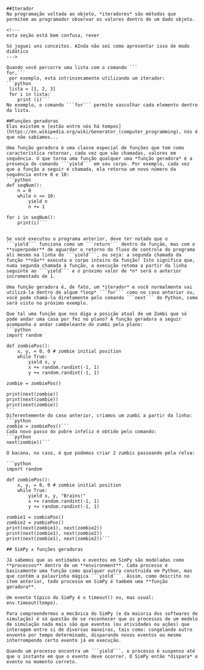 ``````# O que são funções geradoras? (Ou entendendo como funciona o SimPy)

##Iterador
Na programação voltada ao objeto, *iteradores* são métodos que permitem ao programador observar os valores dentro de um dado objeto.

<!---
esta seção está bem confusa, rever

Só joguei uns conceitos. AInda não sei como apresentar isso de modo didático
--->

Quando você percorre uma lista com o comando ```
for,```
 por exemplo, está intrinsecamente utilizando um iterador:
```python
 lista = [1, 2, 3]
 for i in lista:
    print (i)```
No exemplo, o comando ```for``` permite vasculhar cada elemento dentro da lista.

##Funções geradoras
Elas existem e [estão entre nós há tempos](https://en.wikipedia.org/wiki/Generator_(computer_programming), nós é que não sabíamos...

Uma função geradora é uma classe especial de funções que tem como característica retornar, cada vez que são chamadas, valores em sequência. O que torna uma função qualquer uma *função geradora* é a presença do comando ```yield``` em seu corpo. Por exemplo, cada vez que a função a seguir é chamada, ela retorna um novo número da sequência entre 0 e 10:
```python
def seqNum():
    n = 0
    while n <= 10:
        yield n
        n += 1

for i in seqNum():
    print(i)```


Se você executou o programa anterior, deve ter notado que o ```yield``` funciona como um ```return``` dentro da função, mas com o **superpoder** de aguardar o retorno do fluxo de controle do programa ali mesmo na linha do ```yield```, ou seja: a segunda chamada da função **não** executa o corpo inteiro da função! Isto significa que, numa segunda chamada à função, a execução retoma a partir da linha seguinte ao ```yield``` e o próximo valor de *n* será o anterior incrementado de 1.

Uma função geradora é, de fato, um *iterador* e você normalmente vai utilizá-la dentro de algum *loop* ```for``` como no caso anterior ou, você pode chamá-la diretamente pelo comando ```next``` do Python, como será visto no próximo exemplo.  

Que tal uma função que nos diga a posição atual de um Zumbi que só pode andar uma casa por fez no plano? A função geradora a seguir acompanha o andar cambeleante do zumbi pelo plano:
```python
import random

def zombiePos():
    x, y, = 0, 0 # zombie initial position
    while True:
        yield x, y
        x += random.randint(-1, 1)
        y += random.randint(-1, 1)

zombie = zombiePos()

print(next(zombie))
print(next(zombie))
print(next(zombie))
```
Diferentemente do caso anterior, criamos um zumbi a partir da linha:
```python
zombie = zombiePos()```
Cada novo passo do pobre infeliz é obtido pelo comando:
```python
next(zombie))```

O bacana, no caso, é que podemos criar 2 zumbis passeando pela relva:

```python
import random

def zombiePos():
    x, y, = 0, 0 # zombie initial position
    while True:
        yield x, y, "Brains!"
        x += random.randint(-1, 1)
        y += random.randint(-1, 1)
        
zombie1 = zombiePos()
zombie2 = zombiePos()
print(next(zombie1), next(zombie2))
print(next(zombie1), next(zombie2))
print(next(zombie1), next(zombie2))```

## SimPy x funções geradoras

Já sabemos que as entidades e eventos em SimPy são modeladas como **processos** dentro de um **environment**. Cada processo é basicamente uma função como qualquer outra construída em Python, mas que contém a palavrinha mágica ```yield```. Assim, como descrito no item anterior, todo processo em SimPy é também uma **função geradora**.

Um evento típico do SimPy é o timeout() ou, mas usual: env.timeout(tempo).

Para compreendermos a mecânica do SimPy (e da maioria dos softwares de simulação) é só questão de se reconhecer que os processos de um modelo de simulação nada mais são que eventos (ou atividades ou ações) que interagem entre si de diversas maneiras, tais como: congelando outro envento por tempo determinado, disparando novos eventos ou mesmo interrompendo certo evento já em execução.

Quando um processo encontra um ```yield```, o processo é suspenso até que o instante em que o evento deve ocorrer. O SimPy então *dispara* o evento no momento correto.
    
